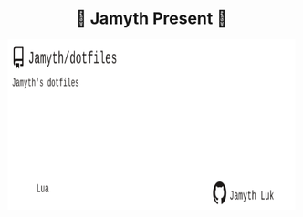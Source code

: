 <!-- built at 6/30/2025, 6:29:51 AM -->
<h1 align="center">
🎉 Jamyth Present 🎉
</h1>
<p align="center">
    <a href="https://github.com/Jamyth/dotfiles">
        <img width="1000" height="300" src="./readme.svg" />
    </a>
</p>